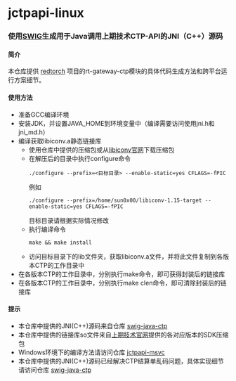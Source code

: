 # jctpapi-linux
### 使用[SWIG](http://www.swig.org/)生成用于Java调用上期技术CTP-API的JNI（C++）源码

#### 简介

本仓库提供 [redtorch](https://github.com/sun0x00/redtorch) 项目的rt-gateway-ctp模块的具体代码生成方法和跨平台运行方案细节。

#### 使用方法
+ 准备GCC编译环境
+ 安装JDK，并设置JAVA_HOME到环境变量中（编译需要访问使用jni.h和jni_md.h）
+ 编译获取libiconv.a静态链接库
   - 使用仓库中提供的压缩包或从[libiconv官网](https://www.gnu.org/software/libiconv/)下载压缩包
   - 在解压后的目录中执行configure命令
      ```
      ./configure --prefix=<目标目录> --enable-static=yes CFLAGS=-fPIC
      ```
      例如
      ```
      ./configure --prefix=/home/sun0x00/libiconv-1.15-target --enable-static=yes CFLAGS=-fPIC
      ```
      目标目录请根据实际情况修改
    - 执行编译命令
      ```
      make && make install
      ```
    - 访问目标目录下的lib文件夹，获取libiconv.a文件，并将此文件复制到各版本CTP的工作目录中
 + 在各版本CTP的工作目录中，分别执行make命令，即可获得封装后的链接库
 + 在各版本CTP的工作目录中，分别执行make clen命令，即可清除封装后的链接库

#### 提示
+ 本仓库中提供的JNI(C++)源码来自仓库 [swig-java-ctp](https://github.com/sun0x00/swig-java-ctp)
+ 本仓库中提供的链接库so文件来自[上期技术官网](www.sfit.com.cn)提供的各对应版本的SDK压缩包
+ Windows环境下的编译方法请访问仓库 [jctpapi-msvc](https://github.com/sun0x00/jctpapi-msvc)
+ 本仓库中提供的JNI(C++)源码已经解决CTP结算单乱码问题，具体实现细节请访问仓库 [swig-java-ctp](https://github.com/sun0x00/swig-java-ctp)





